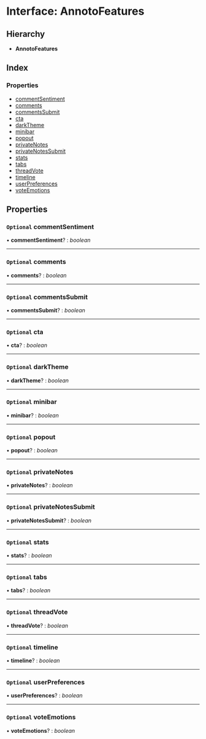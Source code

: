 # Interface: AnnotoFeatures

## Hierarchy

* **AnnotoFeatures**

## Index

### Properties

* [commentSentiment](annotoconfig.annotofeatures.md#optional-commentsentiment)
* [comments](annotoconfig.annotofeatures.md#optional-comments)
* [commentsSubmit](annotoconfig.annotofeatures.md#optional-commentssubmit)
* [cta](annotoconfig.annotofeatures.md#optional-cta)
* [darkTheme](annotoconfig.annotofeatures.md#optional-darktheme)
* [minibar](annotoconfig.annotofeatures.md#optional-minibar)
* [popout](annotoconfig.annotofeatures.md#optional-popout)
* [privateNotes](annotoconfig.annotofeatures.md#optional-privatenotes)
* [privateNotesSubmit](annotoconfig.annotofeatures.md#optional-privatenotessubmit)
* [stats](annotoconfig.annotofeatures.md#optional-stats)
* [tabs](annotoconfig.annotofeatures.md#optional-tabs)
* [threadVote](annotoconfig.annotofeatures.md#optional-threadvote)
* [timeline](annotoconfig.annotofeatures.md#optional-timeline)
* [userPreferences](annotoconfig.annotofeatures.md#optional-userpreferences)
* [voteEmotions](annotoconfig.annotofeatures.md#optional-voteemotions)

## Properties

### `Optional` commentSentiment

• **commentSentiment**? : *boolean*

___

### `Optional` comments

• **comments**? : *boolean*

___

### `Optional` commentsSubmit

• **commentsSubmit**? : *boolean*

___

### `Optional` cta

• **cta**? : *boolean*

___

### `Optional` darkTheme

• **darkTheme**? : *boolean*

___

### `Optional` minibar

• **minibar**? : *boolean*

___

### `Optional` popout

• **popout**? : *boolean*

___

### `Optional` privateNotes

• **privateNotes**? : *boolean*

___

### `Optional` privateNotesSubmit

• **privateNotesSubmit**? : *boolean*

___

### `Optional` stats

• **stats**? : *boolean*

___

### `Optional` tabs

• **tabs**? : *boolean*

___

### `Optional` threadVote

• **threadVote**? : *boolean*

___

### `Optional` timeline

• **timeline**? : *boolean*

___

### `Optional` userPreferences

• **userPreferences**? : *boolean*

___

### `Optional` voteEmotions

• **voteEmotions**? : *boolean*
